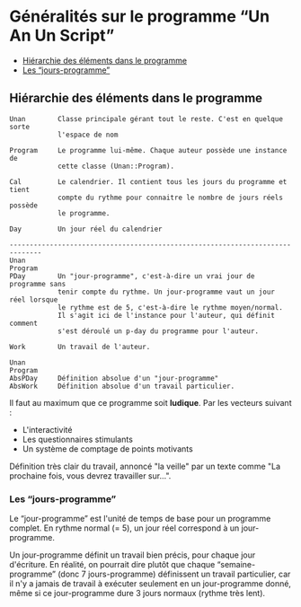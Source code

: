 # Généralités sur le programme “Un An Un Script”

* [Hiérarchie des éléments dans le programme](#hierarchiedeselements)
* [Les “jours-programme”](#lesjoursprogrammes)

<a name='hierarchiedeselements'></a>

## Hiérarchie des éléments dans le programme

    Unan        Classe principale gérant tout le reste. C'est en quelque sorte
                l'espace de nom

    Program     Le programme lui-même. Chaque auteur possède une instance de
                cette classe (Unan::Program).

    Cal         Le calendrier. Il contient tous les jours du programme et tient
                compte du rythme pour connaitre le nombre de jours réels possède
                le programme.

    Day         Un jour réel du calendrier

    ------------------------------------------------------------------------------
    Unan
    Program
    PDay        Un "jour-programme", c'est-à-dire un vrai jour de programme sans
                tenir compte du rythme. Un jour-programme vaut un jour réel lorsque
                le rythme est de 5, c'est-à-dire le rythme moyen/normal.
                Il s'agit ici de l'instance pour l'auteur, qui définit comment
                s'est déroulé un p-day du programme pour l'auteur.

    Work        Un travail de l'auteur.

    Unan
    Program
    AbsPDay     Définition absolue d'un "jour-programme"
    AbsWork     Définition absolue d'un travail particulier.



Il faut au maximum que ce programme soit **ludique**. Par les vecteurs suivant :

* L'interactivité
* Les questionnaires stimulants
* Un système de comptage de points motivants

Définition très clair du travail, annoncé "la veille" par un texte comme "La prochaine fois, vous devrez travailler sur…".

<a name='lesjoursprogrammes'></a>

### Les “jours-programme”

Le “jour-programme” est l'unité de temps de base pour un programme complet. En rythme normal (= 5), un jour réel correspond à un jour-programme.

Un jour-programme définit un travail bien précis, pour chaque jour d'écriture. En réalité, on pourrait dire plutôt que chaque “semaine-programme” (donc 7 jours-programme) définissent un travail particulier, car il n'y a jamais de travail à exécuter seulement en un jour-programme donné, même si ce jour-programme dure 3 jours normaux (rythme très lent).
